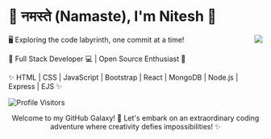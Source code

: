 <h1 align="left">🙏 नमस्ते (Namaste), I'm Nitesh 🤖</h1>

<img align="right" src="https://github-readme-stats.vercel.app/api?username=connectnitesh&show_icons=true&icon_color=00FFFF&text_color=F4F4F4&bg_color=00000000&ring_color=00FFFF&hide_title=true&hide_border=false" />

🖥️ Exploring the code labyrinth, one commit at a time!

🌟 Full Stack Developer 💻 | Open Source Enthusiast 🚀

✨ HTML | CSS | JavaScript | Bootstrap | React  | MongoDB | Node.js  | Express  | EJS ✨

![Profile Visitors](https://komarev.com/ghpvc/?username=connectnitesh&color=008B8B&style=plastic&label=Visitors)

<p align="center"> Welcome to my GitHub Galaxy! 🌌 Let's embark on an extraordinary coding adventure where creativity defies impossibilities! ✨ </p>
